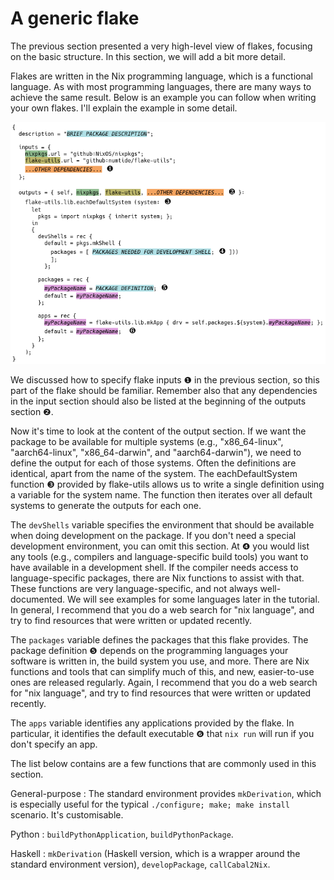 # A generic flake

The previous section presented a very high-level view of flakes, focusing on the basic structure.
In this section, we will add a bit more detail.

Flakes are written in the Nix programming language, which is a functional language.
As with most programming languages, there are many ways to achieve the same result.
Below is an example you can follow when writing your own flakes.
I'll explain the example in some detail.

![](template.png)

We discussed how to specify flake inputs ❶ in the previous section, so this part of the flake should be familiar.
Remember also that any dependencies in the input section should also be listed at the beginning
of the outputs section ❷.

Now it's time to look at the content of the output section.
If we want the package to be available for multiple systems (e.g., "x86_64-linux", "aarch64-linux", "x86_64-darwin", and "aarch64-darwin"),
we need to define the output for each of those systems.
Often the definitions are identical, apart from the name of the system.
The eachDefaultSystem function ❸ provided by flake-utils allows us to write a single definition using a variable for the system name. The function then iterates over all default systems to generate the outputs for each one.

The `devShells` variable specifies the environment that should be available when doing development on the package.
If you don't need a special development environment, you can omit this section.
At ❹ you would list any tools (e.g., compilers and language-specific build tools) you want to have available in a development shell.
If the compiler needs access to language-specific packages, there are Nix functions to assist with that.
These functions are very language-specific, and not always well-documented.
We will see examples for some languages later in the tutorial.
In general, I recommend that you do a web search for "nix language", and try to find resources that were written or updated recently.

The `packages` variable defines the packages that this flake provides.
The package definition ❺ depends on the programming languages your software is written in, the build system you use, and more.
There are Nix functions and tools that can simplify much of this, and new, easier-to-use ones are released regularly.
Again, I recommend that you do a web search for "nix language", and try to find resources that were written or updated recently.

The `apps` variable identifies any applications provided by the flake.
In particular, it identifies the default executable ❻ that `nix run` will run if you don't specify an app.

The list below contains are a few functions that are commonly used in this section.

General-purpose
  : The standard environment provides `mkDerivation`, which is especially useful for the typical `./configure; make; make install` scenario.
    It's customisable.

Python
  : `buildPythonApplication`, `buildPythonPackage`.

Haskell
  : `mkDerivation` (Haskell version, which is a wrapper around the standard environment version), `developPackage`, `callCabal2Nix`.

